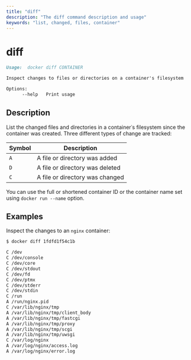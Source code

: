 ```yaml
---
title: "diff"
description: "The diff command description and usage"
keywords: "list, changed, files, container"
---
```


<!-- This file is maintained within the docker/docker Github
     repository at https://github.com/docker/docker/. Make all
     pull requests against that repo. If you see this file in
     another repository, consider it read-only there, as it will
     periodically be overwritten by the definitive file. Pull
     requests which include edits to this file in other repositories
     will be rejected.
-->

# diff

```markdown
Usage:  docker diff CONTAINER

Inspect changes to files or directories on a container's filesystem

Options:
      --help   Print usage
```

## Description

List the changed files and directories in a container᾿s filesystem since the
container was created. Three different types of change are tracked:

| Symbol | Description                     |
|--------|---------------------------------|
| `A`    | A file or directory was added   |
| `D`    | A file or directory was deleted |
| `C`    | A file or directory was changed |

You can use the full or shortened container ID or the container name set using
`docker run --name` option.

## Examples

Inspect the changes to an `nginx` container:

```bash
$ docker diff 1fdfd1f54c1b

C /dev
C /dev/console
C /dev/core
C /dev/stdout
C /dev/fd
C /dev/ptmx
C /dev/stderr
C /dev/stdin
C /run
A /run/nginx.pid
C /var/lib/nginx/tmp
A /var/lib/nginx/tmp/client_body
A /var/lib/nginx/tmp/fastcgi
A /var/lib/nginx/tmp/proxy
A /var/lib/nginx/tmp/scgi
A /var/lib/nginx/tmp/uwsgi
C /var/log/nginx
A /var/log/nginx/access.log
A /var/log/nginx/error.log
```
